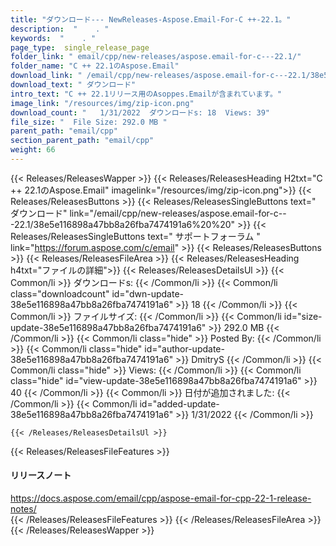 ```yaml
---
title: "ダウンロード--- NewReleases-Aspose.Email-For-C ++-22.1。" 
description:  "    . " 
keywords:  "    . " 
page_type:  single_release_page
folder_link: " email/cpp/new-releases/aspose.email-for-c---22.1/"
folder_name: "C ++ 22.1のAspose.Email"
download_link: " /email/cpp/new-releases/aspose.email-for-c---22.1/38e5e116898a47bb8a26fba7474191a6"
download_text: " ダウンロード"
intro_text: "C ++ 22.1リリース用のAsoppes.Emailが含まれています。"
image_link: "/resources/img/zip-icon.png"
download_count: "   1/31/2022  ダウンロードs: 18  Views: 39"
file_size: "  File Size: 292.0 MB "
parent_path: "email/cpp"
section_parent_path: "email/cpp"
weight: 66
---
```


{{< Releases/ReleasesWapper >}}
  {{< Releases/ReleasesHeading H2txt="C ++ 22.1のAspose.Email" imagelink="/resources/img/zip-icon.png">}}
  {{< Releases/ReleasesButtons >}}
    {{< Releases/ReleasesSingleButtons text=" ダウンロード" link="/email/cpp/new-releases/aspose.email-for-c---22.1/38e5e116898a47bb8a26fba7474191a6%20%20" >}}
    {{< Releases/ReleasesSingleButtons text=" サポートフォーラム " link="https://forum.aspose.com/c/email" >}}
  {{< Releases/ReleasesButtons >}}
  {{< Releases/ReleasesFileArea >}}
    {{< Releases/ReleasesHeading h4txt="ファイルの詳細">}}
    {{< Releases/ReleasesDetailsUl >}}
            {{< Common/li  >}} ダウンロードs: {{< /Common/li >}} 
      {{< Common/li class="downloadcount" id="dwn-update-38e5e116898a47bb8a26fba7474191a6" >}} 18 {{< /Common/li >}} 
      {{< Common/li  >}} ファイルサイズ: {{< /Common/li >}} 
      {{< Common/li id="size-update-38e5e116898a47bb8a26fba7474191a6" >}} 292.0 MB {{< /Common/li >}} 
      {{< Common/li  class="hide" >}} Posted By: {{< /Common/li >}} 
      {{< Common/li class="hide" id="author-update-38e5e116898a47bb8a26fba7474191a6" >}} DmitryS {{< /Common/li >}} 
      {{< Common/li class="hide"  >}} Views: {{< /Common/li >}} 
      {{< Common/li class="hide" id="view-update-38e5e116898a47bb8a26fba7474191a6" >}} 40 {{< /Common/li >}} 
      {{< Common/li  >}} 日付が追加されました: {{< /Common/li >}} 
      {{< Common/li id="added-update-38e5e116898a47bb8a26fba7474191a6" >}} 1/31/2022 {{< /Common/li >}} 

    {{< /Releases/ReleasesDetailsUl >}}

  {{< Releases/ReleasesFileFeatures >}}
      <h4>リリースノート</h4><div><a href="https://docs.aspose.com/email/cpp/aspose-email-for-cpp-22-1-release-notes/">https://docs.aspose.com/email/cpp/aspose-email-for-cpp-22-1-release-notes/</a></div>
  {{< /Releases/ReleasesFileFeatures >}}
 {{< /Releases/ReleasesFileArea >}}
{{< /Releases/ReleasesWapper >}}


